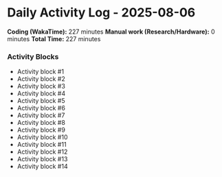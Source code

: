 # Daily Activity Log - 2025-08-06

**Coding (WakaTime):** 227 minutes
**Manual work (Research/Hardware):** 0 minutes
**Total Time:** 227 minutes

### Activity Blocks
- Activity block #1
- Activity block #2
- Activity block #3
- Activity block #4
- Activity block #5
- Activity block #6
- Activity block #7
- Activity block #8
- Activity block #9
- Activity block #10
- Activity block #11
- Activity block #12
- Activity block #13
- Activity block #14
